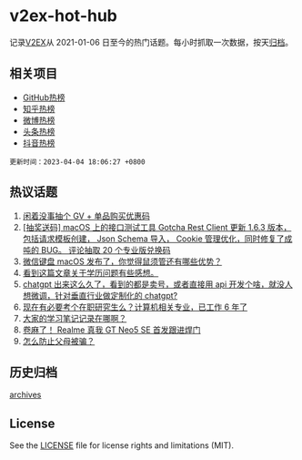 # v2ex-hot-hub

 记录[V2EX](https://www.v2ex.com/)从 2021-01-06 日至今的热门话题。每小时抓取一次数据，按天[归档](archives)。
 
 ## 相关项目

- [GitHub热榜](https://github.com/snaildev/github-hot-hub)
- [知乎热榜](https://github.com/snaildev/zhihu-hot-hub)
- [微博热榜](https://github.com/snaildev/weibo-hot-hub)
- [头条热榜](https://github.com/snaildev/toutiao-hot-hub)
- [抖音热榜](https://github.com/snaildev/douyin-hot-hub)


 `更新时间：2023-04-04 18:06:27 +0800`

## 热议话题

1. [闲着没事抽个 GV + 单品购买优惠码](https://www.v2ex.com/t/929551)
1. [[抽奖送码] macOS 上的接口测试工具 Gotcha Rest Client 更新 1.6.3 版本，包括请求模板创建， Json Schema 导入， Cookie 管理优化，同时修复了成吨的 BUG。 评论抽取 20 个专业版兑换码](https://www.v2ex.com/t/929510)
1. [微信键盘 macOS 发布了，你觉得鼠须管还有哪些优势？](https://www.v2ex.com/t/929552)
1. [看到这篇文章关于学历问题有些感想。](https://www.v2ex.com/t/929581)
1. [chatgpt 出来这么久了，看到的都是卖号，或者直接用 api 开发个啥，就没人想微调，针对垂直行业做定制化的 chatgpt?](https://www.v2ex.com/t/929554)
1. [现在有必要考个在职研究生么？计算机相关专业，已工作 6 年了](https://www.v2ex.com/t/929591)
1. [大家的学习笔记记录在哪啊？](https://www.v2ex.com/t/929711)
1. [卷麻了！ Realme 真我 GT Neo5 SE 首发跟进焊门](https://www.v2ex.com/t/929542)
1. [怎么防止父母被骗？](https://www.v2ex.com/t/929669)

## 历史归档

[archives](archives)

## License

See the [LICENSE](LICENSE) file for license rights and limitations (MIT).
